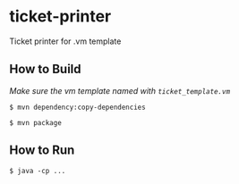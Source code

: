 # ticket-printer
Ticket printer for .vm template

## How to Build
*Make sure the vm template named with `ticket_template.vm`*
```
$ mvn dependency:copy-dependencies
```

```
$ mvn package
```

## How to Run
```
$ java -cp ... 
```

